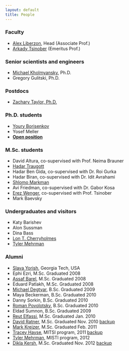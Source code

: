 ```yaml
---
layout: default
title: People
---
```


### Faculty

* [Alex Liberzon](http://www.eng.tau.ac.il/~alexlib), Head (Associate Prof.)
* [Arkady Tsinober](http://www.eng.tau.ac.il/~tsinober) (Emeritus Prof.)

### Senior scientists and engineers
* [Michael Kholmyansky](people/kholmyansky.html), Ph.D.
* Gregory Gulitski, Ph.D.

### Postdocs
* [Zachary Taylor, Ph.D.]({{site.baseurl}}/people/zach.html)

### Ph.D. students
* [Youry Borisenkov]({{site.baseurl}}/people/youry.html)
* Yosef Meller
* [**Open position**](openpositions.html)


### M.Sc. students
* David Altura, co-supervised with Prof. Neima Brauner
* [Hadar Traugott]({{site.baseurl}}/people/hadar_traugott.html)
* Hadar Ben Gida, co-supervised with Dr. Roi Gurka
* Hadar Biran, co-supervised with Dr. Idit Avrahami
* [Shlomo Markman](people/shlomo_markman.html)
* Avi Friedman, co-supervised with Dr. Gabor Kosa
* [Erez Wenger](people/erez_wenger.html), co-supervised with Prof. Tsinober
* Mark Baevsky


### Undergraduates and visitors
* Katy Barishev
* Alon Sussman
* Dina Bass
* [Lon T. Cherryholmes](people/lon.html)
* [Tyler Mehrman](people/tyler.html)


### Alumni
* [Slava Yorish](http://www.linkedin.com/pub/svyatoslav-yorish/30/966/105), Georgia Tech, USA
* Ephi Ezri, M.Sc. Graduated 2008
* [Assaf Barel](http://il.linkedin.com/pub/assaf-barel/7/364/686), M.Sc. Graduated 2008
* Eduard Patlakh, M.Sc. Graduated 2008
* [Michael Degtyar](http://il.linkedin.com/in/michaeldegtyar), B.Sc. Graduated 2009
* Maya Beckerman, B.Sc. Graduated 2010
* Danny Sorkin, B.Sc. Graduated 2010
* [Roman Povolotsky](http://il.linkedin.com/pub/roman-povolotsky/19/442/782), B.Sc. Graduated 2010
* Eldad Sumnon, B.Sc. Graduated 2009
* [Reut Elfassi](http://au.linkedin.com/pub/reut-elfassi/20/3b6/397), M.Sc. Graduated Jan. 2010
* [David Ratner](http://il.linkedin.com/pub/david-ratner/4/a98/140), M.Sc. Graduated Nov. 2010 [backup](people/david_ratner.html)
* [Mark Kreizer](http://il.linkedin.com/pub/mark-kreizer/9/36/464), M.Sc. Graduated Feb. 2011
* [Tracey Hayse](http://www.linkedin.com/in/traceyhayse), MITSI program, 2011 [backup](people/tracey.html)
* [Tyler Mehrman](http://zetapsi.mit.edu/brothers/11/), MISTI program, 2012
* [Dikla Kersh](http://il.linkedin.com/pub/dikla-kersh/14/85b/27), M.Sc. Graduated Nov. 2012 [backup](people/dikla_kersh.html)

